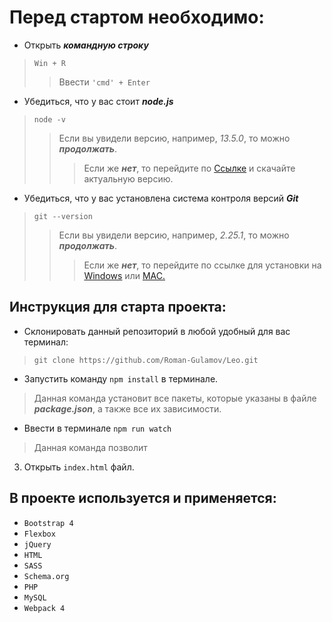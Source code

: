 # Перед стартом необходимо:

* Открыть ***командную строку***
> `Win + R`
>>Ввести `'cmd' + Enter`

* Убедиться, что у вас стоит ***node.js***
>`node -v`
>>Если вы увидели версию, например, _13.5.0_, то можно ***продолжать***.
>>>Если же ***нет***, то перейдите по [Ссылке](https://nodejs.org/en/) и скачайте актуальную версию.

* Убедиться, что у вас установлена система контроля версий ***Git***
> `git --version`
>>Если вы увидели версию, например, _2.25.1_, то можно ***продолжать***.
>>> Если же ***нет***, то перейдите по ссылке для установки на [Windows](https://gitforwindows.org/) или [MAC.](https://git-scm.com/download/mac)

## Инструкция для старта проекта:

* Склонировать данный репозиторий в любой удобный для вас терминал:
> `git clone https://github.com/Roman-Gulamov/Leo.git`

* Запустить команду `npm install` в терминале. 
> Данная команда установит все пакеты, которые указаны в файле
***package.json***, а также все их зависимости.

* Ввести в терминале `npm run watch`
> Данная команда позволит

3. Открыть `index.html` файл.
## В проекте используется и применяется:

* `Bootstrap 4`
* `Flexbox`
* `jQuery`
* `HTML`
* `SASS`
* `Schema.org`
* `PHP`
* `MySQL`
* `Webpack 4`

